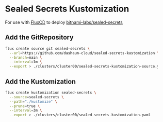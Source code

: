 # Sealed Secrets Kustomization

For use with [FluxCD](https://fluxcd.io) to deploy [bitnami-labs/sealed-secrets](https://github.com/bitnami-labs/sealed-secrets)

## Add the GitRepository

```bash
flux create source git sealed-secrets \
  --url=https://github.com/dashaun-cloud/sealed-secrets-kustomization \
  --branch=main \
  --interval=1m \
  --export > ./clusters/cluster00/sealed-secrets-kustomization-source.yaml
```

## Add the Kustomization

```bash
flux create kustomization sealed-secrets \
  --source=sealed-secrets \
  --path="./kustomize" \
  --prune=true \
  --interval=3m \
  --export > ./clusters/cluster00/sealed-secrets-kustomization.yaml
```